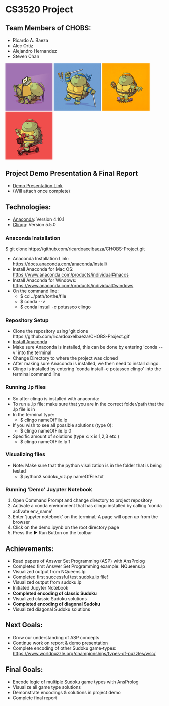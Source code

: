# CS3520 Project
## Team Members of CHOBS:
* Ricardo A. Baeza
* Alec Ortiz
* Alejandro Hernandez
* Steven Chan

<img src = "images/72dpi-Chunkies_Donnie.jpg" width ="150" /> <img src = "images/72dpi-Chunkies_Leo.jpg" width ="150" /> <img src = "images/72dpi-Chunkies_Michel.jpg" width ="150" /> <img src = "images/72dpi-Chunkies_Raph.jpg" width ="150" />

## Project Demo Presentation & Final Report
* [Demo Presentation Link](https://docs.google.com/presentation/d/1aH7-OurzBJG9XKK3rnm6s1v3DNCxw9iQLi9YTq0D78U/edit?usp=sharing)
* (Will attach once complete)

## Technologies:
* [Anaconda](https://www.anaconda.com): Version 4.10.1
* [Clingo](https://potassco.org/clingo/): Version 5.5.0

### Anaconda Installation
$ git clone https[]()://github.com/ricardoaxelbaeza/CHOBS-Project.git
* Anaconda Installation Link: https://docs.anaconda.com/anaconda/install/
* Install Anaconda for Mac OS: https://www.anaconda.com/products/individual#macos
* Install Anaconda for Windows: https://www.anaconda.com/products/individual#windows
* On the command line:
  * $ cd ../path/to/the/file
  * $ conda --v
  * $ conda install -c potassco clingo

### Repository Setup
* Clone the repository using 'git clone https<nolink>://github.com/ricardoaxelbaeza/CHOBS-Project.git'
* [Install Anaconda](https://docs.anaconda.com/anaconda/install/)
* Make sure Anaconda is installed, this can be done by entering 'conda --v' into the terminal
* Change Directory to where the project was cloned
* After making sure Anaconda is installed, we then need to install clingo. 
* Clingo is installed by entering 'conda install -c potassco clingo' into the terminal command line

### Running .lp files
* So after clingo is installed with anaconda:
* To run a .lp file: make sure that you are in the correct folder/path that the .lp file is in
* In the terminal type: 
  * $ clingo nameOfFile.lp
* If you wish to see all possible solutions (type 0): 
  * $ clingo nameOfFile.lp 0
* Specific amount of solutions (type x: x is 1,2,3 etc.)
  * $ clingo nameOfFile.lp 1

### Visualizing files
* Note: Make sure that the python visalization is in the folder that is being tested
  * $ python3 sodoku_viz.py nameOfFile.txt

### Running 'Demo' Juypter Notebook
1. Open Command Prompt and change directory to project repository
2. Activate a conda environment that has clingo installed by calling 'conda activate env_name'
3. Enter 'jupyter notebook' on the terminal; A page will open up from the browser
4. Click on the demo.ipynb on the root directory page
5. Press the ▶ Run Button on the toolbar

## Achievements:
* Read papers of Answer Set Programming (ASP) with AnsProlog
* Completed first Answer Set Programming example: NQueens.lp
* Visualized output from NQueens.lp
* Completed first successful test sudoku.lp file!
* Visualized output from sudoku.lp
* Initiated Jupyter Notebook
* **Completed encoding of classic Sudoku**
* Visualized classic Sudoku solutions
* **Completed encoding of diagonal Sudoku**
* Visualized diagonal Sudoku solutions
 
## Next Goals:
* Grow our understanding of ASP concepts
* Continue work on report & demo presentation
* Complete encoding of other Sudoku game-types: https://www.worldpuzzle.org/championships/types-of-puzzles/wsc/

## Final Goals:
* Encode logic of multiple Sudoku game types with AnsProlog
* Visualize all game type solutions
* Demonstrate encodings & solutions in project demo
* Complete final report
